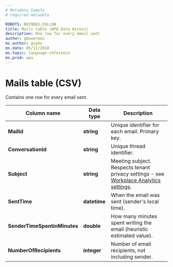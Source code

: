 ```yaml
---
# Metadata Sample
# required metadata

ROBOTS: NOINDEX,FOLLOW
title: Mails table (WPA Data Access)
description: One row for every email sent
author: gbowerman
ms.author: guybo
ms.date: 05/11/2018
ms.topic: language-reference
ms.prod: wpa
---
```


# Mails table (CSV)


  Contains one row for every email sent.
  
|Column name|Data type|Description|
|-----------------|---------------|-----------------|
|**MailId**|**string**|Unique identifier for each email. Primary key.|
|**ConversationId**|**string**|Unique thread identifier.|
|**Subject**|**string**|Meeting subject. Respects tenant privacy settings - see [Workplace Analytics settings](https://docs.microsoft.com/workplace-analytics/setup/set-up-workplace-analytics#step-four-configure-workplace-analytics-settings).|
|**SentTime**|**datetime**|When the email was sent (sender's local time).|
|**SenderTimeSpentinMinutes**|**double**|How many minutes spent writing the email (heuristic estimated value).|
|**NumberOfRecipients**|**integer**|Number of email recipients, not including sender.|


  